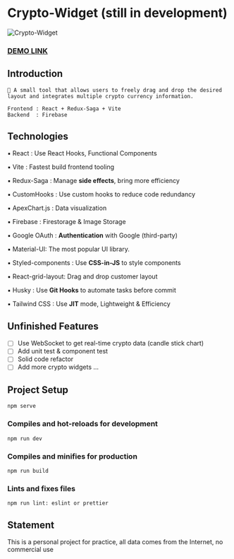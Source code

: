 # Crypto-Widget (still in development)

![Crypto-Widget](https://firebasestorage.googleapis.com/v0/b/v-note-86a34.appspot.com/o/scenes%2F%E6%88%AA%E5%9C%96%202023-04-06%20%E4%B8%8B%E5%8D%889.20.43.png?alt=media&token=b15bb135-da09-4219-be39-3d66f806ca3d)

### [DEMO LINK](https://crypto-widget-70f8efkjp-ngnl666.vercel.app/#/dashboard)

## Introduction

```
📌 A small tool that allows users to freely drag and drop the desired layout and integrates multiple crypto currency information.

Frontend : React + Redux-Saga + Vite
Backend  : Firebase
```

## Technologies

▪️ React : Use React Hooks, Functional Components

▪️ Vite : Fastest build frontend tooling

▪️ Redux-Saga : Manage **side effects**, bring more efficiency

▪️ CustomHooks : Use custom hooks to reduce code redundancy

▪️ ApexChart.js : Data visualization

▪️ Firebase : Firestorage & Image Storage

▪️ Google OAuth : **Authentication** with Google (third-party)

▪️ Material-UI: The most popular UI library.

▪️ Styled-components : Use **CSS-in-JS** to style components

▪️ React-grid-layout: Drag and drop customer layout

▪️ Husky : Use **Git Hooks** to automate tasks before commit

▪️ Tailwind CSS : Use **JIT** mode, Lightweight & Efficiency

## Unfinished Features

- [ ] Use WebSocket to get real-time crypto data (candle stick chart)
- [ ] Add unit test & component test
- [ ] Solid code refactor
- [ ] Add more crypto widgets ...

## Project Setup

```
npm serve
```

### Compiles and hot-reloads for development

```
npm run dev
```

### Compiles and minifies for production

```
npm run build
```

### Lints and fixes files

```
npm run lint: eslint or prettier
```

## Statement

This is a personal project for practice, all data comes from the Internet, no commercial use
